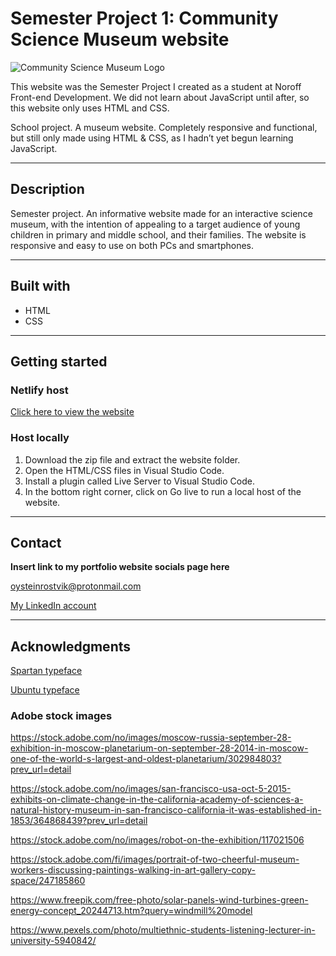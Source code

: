 # Semester Project 1: Community Science Museum website

![Community Science Museum Logo](https://i.imgur.com/DRDV5L4.png)

This website was the Semester Project I created as a student at Noroff Front-end Development. We did not learn about JavaScript until after, so this website only uses HTML and CSS.

School project. A museum website. Completely responsive and functional, but still only made using HTML & CSS, as I hadn’t yet begun learning JavaScript.

---

## Description

Semester project. An informative website made for an interactive science museum, with the intention of appealing to a target audience of young children in primary and middle school, and their families. The website is responsive and easy to use on both PCs and smartphones.

---

## Built with

* HTML
* CSS

---

## Getting started

### Netlify host

[Click here to view the website](https://silly-haibt-b7ef5b.netlify.app/index.html)

### Host locally

1. Download the zip file and extract the website folder. 
1. Open the HTML/CSS files in Visual Studio Code.
1. Install a plugin called Live Server to Visual Studio Code.
1. In the bottom right corner, click on Go live to run a local host of the website. 

---

## Contact

**Insert link to my portfolio website socials page here**

oysteinrostvik@protonmail.com

[My LinkedIn account](https://www.linkedin.com/in/øystein-røstvik/?locale=en_US "My LinkedIn account")

---

## Acknowledgments

[Spartan typeface](https://fonts.google.com/specimen/Spartan)

[Ubuntu typeface](https://www.1001fonts.com/ubuntu-font.html)



### Adobe stock images 

https://stock.adobe.com/no/images/moscow-russia-september-28-exhibition-in-moscow-planetarium-on-september-28-2014-in-moscow-one-of-the-world-s-largest-and-oldest-planetarium/302984803?prev_url=detail

https://stock.adobe.com/no/images/san-francisco-usa-oct-5-2015-exhibits-on-climate-change-in-the-california-academy-of-sciences-a-natural-history-museum-in-san-francisco-california-it-was-established-in-1853/364868439?prev_url=detail

https://stock.adobe.com/no/images/robot-on-the-exhibition/117021506

https://stock.adobe.com/fi/images/portrait-of-two-cheerful-museum-workers-discussing-paintings-walking-in-art-gallery-copy-space/247185860

https://www.freepik.com/free-photo/solar-panels-wind-turbines-green-energy-concept_20244713.htm?query=windmill%20model

https://www.pexels.com/photo/multiethnic-students-listening-lecturer-in-university-5940842/
